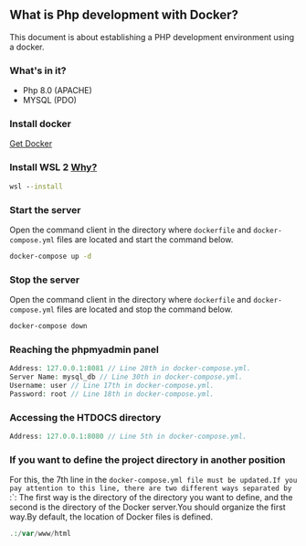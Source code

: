 ## What is Php development with Docker?
This document is about establishing a PHP development environment using a docker.

### What's in it?
+ Php 8.0 (APACHE)
+ MYSQL (PDO)

### Install docker
[Get Docker](https://www.docker.com/)


### Install WSL 2 [Why?](https://learn.microsoft.com/en-us/windows/wsl/)
```cmd
wsl --install
```

### Start the server
Open the command client in the directory where `dockerfile` and `docker-compose.yml` files are located and start the command below.

```cmd
docker-compose up -d
```

### Stop the server
Open the command client in the directory where `dockerfile` and `docker-compose.yml` files are located and stop the command below.

```cmd
docker-compose down
```

### Reaching the phpmyadmin panel
```php
Address: 127.0.0.1:8081 // Line 28th in docker-compose.yml.
Server Name: mysql_db // Line 30th in docker-compose.yml.
Username: user // Line 17th in docker-compose.yml.
Password: root // Line 18th in docker-compose.yml.
```

### Accessing the HTDOCS directory
```php
Address: 127.0.0.1:8080 // Line 5th in docker-compose.yml.
```

### If you want to define the project directory in another position
For this, the 7th line in the `docker-compose.yml file must be updated.If you pay attention to this line, there are two different ways separated by `:`: The first way is the directory of the directory you want to define, and the second is the directory of the Docker server.You should organize the first way.By default, the location of Docker files is defined.
```php
.:/var/www/html
```